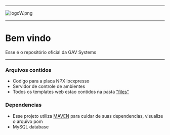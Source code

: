 -----------------------
![logoW.png](https://bitbucket.org/repo/5by444/images/3895028070-logoW.png)

-----------------------
# Bem vindo #
Esse é o repositório oficial da GAV Systems

-----------------------
### Arquivos contidos ###

* Codigo para a placa NPX lpcxpresso
* Servidor de controle de ambientes
* Todos os templates web estao contidos na pasta ["files"](https://bitbucket.org/mellemhere/gavsystem2.0/src/4c815be807c4431c89732c04aa4c341de63352b7/files/?at=master)


### Dependencias ###

* Esse projeto utiliza [MAVEN](https://maven.apache.org/) para cuidar de suas dependencias, visualize o arquivo pom
* MySQL database
